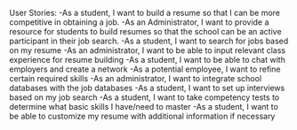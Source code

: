 User Stories:
-As a student, I want to build a resume so that I can be more competitive in obtaining a job.
-As an Administrator, I want to provide a resource for students to build resumes so that the school can be an active participant in their job search.
-As a student, I want to search for jobs based on my resume
-As an administrator, I want to be able to input relevant class experience for resume building
-As a student, I want to be able to chat with employers and create a network
-As a potential employee, I want to refine certain required skills
-As an administrator, I want to integrate school databases with the job databases
-As a student, I want to set up interviews based on my job search
-As a student, I want to take competency tests to determine what basic skills I have/need to master
-As a student, I want to be able to customize my resume with additional information if necessary
